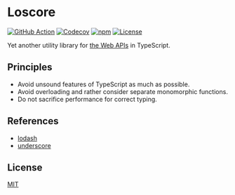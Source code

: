 # Loscore

[![GitHub Action](https://img.shields.io/github/actions/workflow/status/raviqqe/loscore/test.yaml?branch=main&style=flat-square)](https://github.com/raviqqe/loscore/actions)
[![Codecov](https://img.shields.io/codecov/c/github/raviqqe/loscore.svg?style=flat-square)](https://codecov.io/gh/raviqqe/loscore)
[![npm](https://img.shields.io/npm/v/@raviqqe/loscore?style=flat-square)](https://www.npmjs.com/package/@raviqqe/loscore)
[![License](https://img.shields.io/github/license/raviqqe/loscore.svg?style=flat-square)](LICENSE)

Yet another utility library for [the Web APIs][web-api] in TypeScript.

## Principles

- Avoid unsound features of TypeScript as much as possible.
- Avoid overloading and rather consider separate monomorphic functions.
- Do not sacrifice performance for correct typing.

## References

- [lodash](https://lodash.com/)
- [underscore](https://underscorejs.org/)

## License

[MIT](LICENSE)

[web-api]: https://developer.mozilla.org/en-US/docs/Web/API
